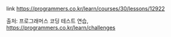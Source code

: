 link https://programmers.co.kr/learn/courses/30/lessons/12922

출처: 프로그래머스 코딩 테스트 연습, https://programmers.co.kr/learn/challenges
